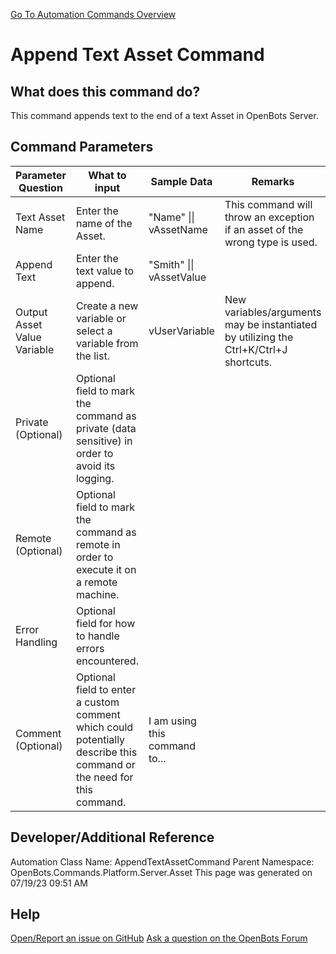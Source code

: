 <!--TITLE: Append Text Asset Command -->
<!-- SUBTITLE: a command in the Platform Commands\Server\Asset group. -->
[Go To Automation Commands Overview](/automation-commands)


# Append Text Asset Command


## What does this command do?
This command appends text to the end of a text Asset in OpenBots Server.


## Command Parameters
| Parameter Question   	| What to input  	|  Sample Data 	| Remarks  	|
| ---                    | ---               | ---           | ---       |
|Text Asset Name|Enter the name of the Asset.|"Name" \|\| vAssetName|This command will throw an exception if an asset of the wrong type is used.|
|Append Text|Enter the text value to append.|"Smith" \|\| vAssetValue||
|Output Asset Value Variable|Create a new variable or select a variable from the list.|vUserVariable|New variables/arguments may be instantiated by utilizing the Ctrl+K/Ctrl+J shortcuts.|
|Private (Optional)|Optional field to mark the command as private (data sensitive) in order to avoid its logging.|||
|Remote (Optional)|Optional field to mark the command as remote in order to execute it on a remote machine.|||
|Error Handling|Optional field for how to handle errors encountered.|||
|Comment (Optional)|Optional field to enter a custom comment which could potentially describe this command or the need for this command.|I am using this command to...||


## Developer/Additional Reference
Automation Class Name: AppendTextAssetCommand
Parent Namespace: OpenBots.Commands.Platform.Server.Asset
This page was generated on 07/19/23 09:51 AM


## Help
[Open/Report an issue on GitHub](https://github.com/OpenBotsAI/OpenBots.Studio/issues/new)
[Ask a question on the OpenBots Forum](https://openbots.ai/forums/)

